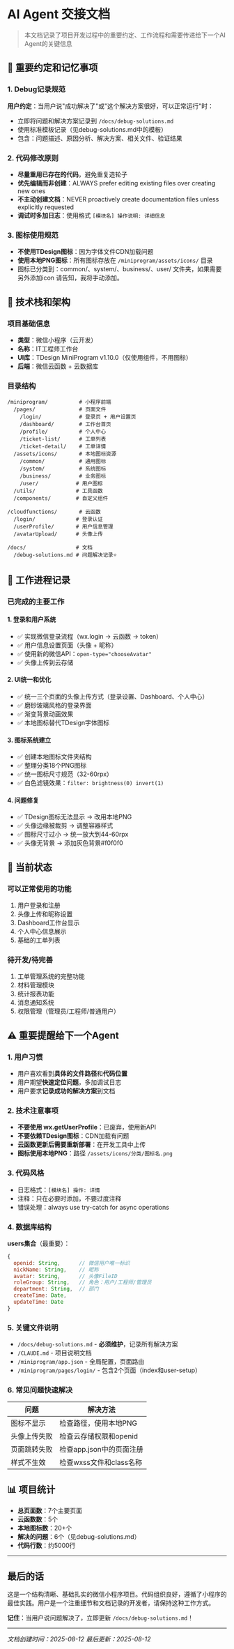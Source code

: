 # AI Agent 交接文档

> 本文档记录了项目开发过程中的重要约定、工作流程和需要传递给下一个AI Agent的关键信息

## 📌 重要约定和记忆事项

### 1. Debug记录规范
**用户约定**：当用户说"成功解决了"或"这个解决方案很好，可以正常运行"时：
- 立即将问题和解决方案记录到 `/docs/debug-solutions.md`
- 使用标准模板记录（见debug-solutions.md中的模板）
- 包含：问题描述、原因分析、解决方案、相关文件、验证结果

### 2. 代码修改原则
- **尽量重用已存在的代码**，避免重复造轮子
- **优先编辑而非创建**：ALWAYS prefer editing existing files over creating new ones
- **不主动创建文档**：NEVER proactively create documentation files unless explicitly requested
- **调试时多加日志**：使用格式 `[模块名] 操作说明: 详细信息`

### 3. 图标使用规范
- **不使用TDesign图标**：因为字体文件CDN加载问题
- **使用本地PNG图标**：所有图标存放在 `/miniprogram/assets/icons/` 目录
- 图标已分类到：common/、system/、business/、user/ 文件夹，如果需要另外添加icon 请告知，我将手动添加。

## 🔧 技术栈和架构

### 项目基础信息
- **类型**：微信小程序（云开发）
- **名称**：IT工程师工作台
- **UI库**：TDesign MiniProgram v1.10.0（仅使用组件，不用图标）
- **后端**：微信云函数 + 云数据库

### 目录结构
```
/miniprogram/          # 小程序前端
  /pages/              # 页面文件
    /login/            # 登录页 + 用户设置页
    /dashboard/        # 工作台首页
    /profile/          # 个人中心
    /ticket-list/      # 工单列表
    /ticket-detail/    # 工单详情
  /assets/icons/       # 本地图标资源
    /common/           # 通用图标
    /system/           # 系统图标
    /business/         # 业务图标
    /user/            # 用户图标
  /utils/             # 工具函数
  /components/        # 自定义组件

/cloudfunctions/       # 云函数
  /login/             # 登录认证
  /userProfile/       # 用户信息管理
  /avatarUpload/      # 头像上传

/docs/                # 文档
  /debug-solutions.md # 问题解决记录⭐
```

## 📝 工作进程记录

### 已完成的主要工作

#### 1. 登录和用户系统
- ✅ 实现微信登录流程（wx.login → 云函数 → token）
- ✅ 用户信息设置页面（头像 + 昵称）
- ✅ 使用新的微信API：`open-type="chooseAvatar"`
- ✅ 头像上传到云存储

#### 2. UI统一和优化
- ✅ 统一三个页面的头像上传方式（登录设置、Dashboard、个人中心）
- ✅ 磨砂玻璃风格的登录界面
- ✅ 渐变背景动画效果
- ✅ 本地图标替代TDesign字体图标

#### 3. 图标系统建立
- ✅ 创建本地图标文件夹结构
- ✅ 整理分类18个PNG图标
- ✅ 统一图标尺寸规范（32-60rpx）
- ✅ 白色滤镜效果：`filter: brightness(0) invert(1)`

#### 4. 问题修复
- ✅ TDesign图标无法显示 → 改用本地PNG
- ✅ 头像边缘被裁剪 → 调整容器样式
- ✅ 图标尺寸过小 → 统一放大到44-60rpx
- ✅ 头像无背景 → 添加灰色背景#f0f0f0

## 🎯 当前状态

### 可以正常使用的功能
1. 用户登录和注册
2. 头像上传和昵称设置
3. Dashboard工作台显示
4. 个人中心信息展示
5. 基础的工单列表

### 待开发/待完善
1. 工单管理系统的完整功能
2. 材料管理模块
3. 统计报表功能
4. 消息通知系统
5. 权限管理（管理员/工程师/普通用户）

## ⚠️ 重要提醒给下一个Agent

### 1. 用户习惯
- 用户喜欢看到**具体的文件路径**和**代码位置**
- 用户期望**快速定位问题**，多加调试日志
- 用户要求**记录成功的解决方案**到文档

### 2. 技术注意事项
- **不要使用 wx.getUserProfile**：已废弃，使用新API
- **不要依赖TDesign图标**：CDN加载有问题
- **云函数更新后需要重新部署**：在开发工具中上传
- **图标使用本地PNG**：路径 `/assets/icons/分类/图标名.png`

### 3. 代码风格
- 日志格式：`[模块名] 操作: 详情`
- 注释：只在必要时添加，不要过度注释
- 错误处理：always use try-catch for async operations

### 4. 数据库结构
**users集合**（最重要）：
```javascript
{
  openid: String,      // 微信用户唯一标识
  nickName: String,    // 昵称
  avatar: String,      // 头像FileID
  roleGroup: String,   // 角色：用户/工程师/管理员
  department: String,  // 部门
  createTime: Date,
  updateTime: Date
}
```

### 5. 关键文件说明
- `/docs/debug-solutions.md` - **必须维护**，记录所有解决方案
- `/CLAUDE.md` - 项目说明文档
- `/miniprogram/app.json` - 全局配置，页面路由
- `/miniprogram/pages/login/` - 包含2个页面（index和user-setup）

### 6. 常见问题快速解决
| 问题 | 解决方法 |
|-----|---------|
| 图标不显示 | 检查路径，使用本地PNG |
| 头像上传失败 | 检查云存储权限和openid |
| 页面跳转失败 | 检查app.json中的页面注册 |
| 样式不生效 | 检查wxss文件和class名称 |

## 📊 项目统计

- **总页面数**：7个主要页面
- **云函数数**：5个
- **本地图标数**：20+个
- **解决的问题**：6个（见debug-solutions.md）
- **代码行数**：约5000行

---

## 最后的话

这是一个结构清晰、基础扎实的微信小程序项目。代码组织良好，遵循了小程序的最佳实践。用户是一个注重细节和文档记录的开发者，请保持这种工作方式。

**记住**：当用户说问题解决了，立即更新 `/docs/debug-solutions.md`！

---
*文档创建时间：2025-08-12*
*最后更新：2025-08-12*